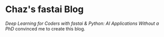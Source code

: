 # Chaz's fastai Blog

<em>Deep Learning for Coders with fastai & Python: AI Applications Without a PhD</em> convinced me to create this blog.
